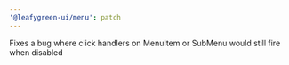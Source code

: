 ```yaml
---
'@leafygreen-ui/menu': patch
---
```


Fixes a bug where click handlers on MenuItem or SubMenu would still fire when disabled
